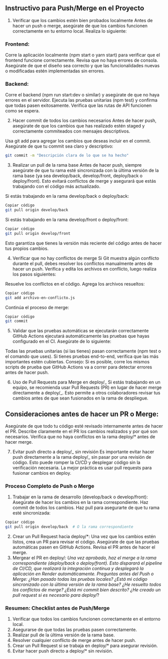 ## Instructivo para Push/Merge en el Proyecto

1. Verificar que los cambios estén bien probados localmente
   Antes de hacer un push o merge, asegúrate de que los cambios funcionen correctamente en tu entorno local. Realiza lo siguiente:

### Frontend:

Corre la aplicación localmente (npm start o yarn start) para verificar que el frontend funcione correctamente.
Revisa que no haya errores de consola.
Asegúrate de que el diseño sea correcto y que las funcionalidades nuevas o modificadas estén implementadas sin errores.

### Backend:

Corre el backend (npm run start:dev o similar) y asegúrate de que no haya errores en el servidor.
Ejecuta las pruebas unitarias (npm test) y confirma que todas pasen exitosamente.
Verifica que las rutas de API funcionen como se espera.

2. Hacer commit de todos los cambios necesarios
   Antes de hacer push, asegúrate de que los cambios que has realizado estén staged y correctamente commiteados con mensajes descriptivos.

Usa git add para agregar los cambios que deseas incluir en el commit.
Asegúrate de que tu commit sea claro y descriptivo:

```bash
git commit -m "Descripción clara de lo que se ha hecho"
```

3. Realizar un pull de la rama base
   Antes de hacer push, siempre asegúrate de que tu rama esté sincronizada con la última versión de la rama base (ya sea develop/back, develop/front, deploy/back o deploy/front). Esto evitará conflictos de merge y asegurará que estás trabajando con el código más actualizado.

Si estás trabajando en la rama develop/back o deploy/back:

```bash
Copiar código
git pull origin develop/back
```

Si estás trabajando en la rama develop/front o deploy/front:

```bash
Copiar código
git pull origin develop/front
```

Esto garantiza que tienes la versión más reciente del código antes de hacer tus propios cambios.

4. Verificar que no hay conflictos de merge
   Si Git muestra algún conflicto durante el pull, debes resolver los conflictos manualmente antes de hacer un push. Verifica y edita los archivos en conflicto, luego realiza los pasos siguientes:

Resuelve los conflictos en el código.
Agrega los archivos resueltos:

```bash
Copiar código
git add archivo-en-conflicto.js
```

Continúa el proceso de merge:

```bash
Copiar código
git commit
```

5. Validar que las pruebas automáticas se ejecutarán correctamente
   GitHub Actions ejecutará automáticamente las pruebas que hayas configurado en el CI. Asegúrate de lo siguiente:

Todas las pruebas unitarias (si las tienes) pasan correctamente (npm test o el comando que uses).
Si tienes pruebas end-to-end, verifica que las más importantes estén cubiertas.
Consejo: Si es posible, corre los mismos scripts de prueba que GitHub Actions va a correr para detectar errores antes de hacer push.

6. Uso de Pull Requests para Merge en deploy/_
   Si estás trabajando en un equipo, se recomienda usar Pull Requests (PR) en lugar de hacer merge directamente a deploy/_. Esto permite a otros colaboradores revisar tus cambios antes de que sean fusionados en la rama de despliegue.

## Consideraciones antes de hacer un PR o Merge:

Asegúrate de que todo tu código esté revisado internamente antes de hacer el PR.
Describe claramente en el PR los cambios realizados y por qué son necesarios.
Verifica que no haya conflictos en la rama deploy/\* antes de hacer merge.

7. Evitar push directo a deploy/_ sin revisión
   Es importante evitar hacer push directamente a la rama deploy/_ sin pasar por una revisión de código. Esto puede romper la CI/CD y desplegar código sin la verificación necesaria. La mejor práctica es usar pull requests para fusionar cambios en deploy.

### Proceso Completo de Push o Merge

1. Trabajar en la rama de desarrollo (develop/back o develop/front):
   Asegúrate de hacer los cambios en la rama correspondiente.
   Haz commit de todos los cambios.
   Haz pull para asegurarte de que tu rama esté sincronizada:

```bash
Copiar código
git pull origin develop/back  # O la rama correspondiente
```

2. Crear un Pull Request hacia deploy/\*:
   Una vez que los cambios estén listos, crea un PR para revisar el código.
   Asegúrate de que las pruebas automáticas pasen en GitHub Actions.
   Revisa el PR antes de hacer el merge.
3. Mergear el PR en deploy/_:
   Una vez aprobado, haz el merge a la rama correspondiente (deploy/back o deploy/front).
   Esto disparará el pipeline de CI/CD, que realizará la integración continua y desplegará la aplicación en Render automáticamente.
   Preguntas antes del Push o Merge:
   ¿Han pasado todas las pruebas locales?
   ¿Está mi código sincronizado con la última versión de la rama base?
   ¿He resuelto todos los conflictos de merge?
   ¿Está mi commit bien descrito?
   ¿He creado un pull request si es necesario para deploy/_?

### Resumen: Checklist antes de Push/Merge

1. Verificar que todos los cambios funcionen correctamente en el entorno local.
2. Asegurarse de que todas las pruebas pasen correctamente.
3. Realizar pull de la última versión de la rama base.
4. Resolver cualquier conflicto de merge antes de hacer push.
5. Crear un Pull Request si se trabaja en deploy/\* para asegurar revisión.
6. Evitar hacer push directo a deploy/\* sin revisión.
